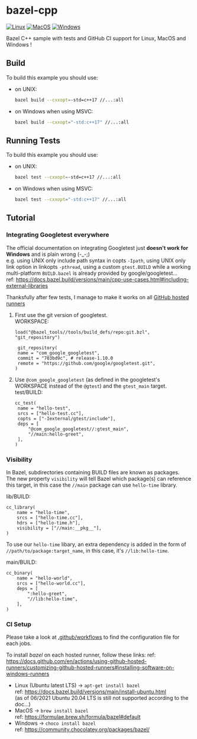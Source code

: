 # bazel-cpp
[![Linux](https://github.com/Mizux/bazel-cpp/actions/workflows/linux.yml/badge.svg)](https://github.com/Mizux/bazel-cpp/actions/workflows/linux.yml)
[![MacOS](https://github.com/Mizux/bazel-cpp/actions/workflows/macos.yml/badge.svg)](https://github.com/Mizux/bazel-cpp/actions/workflows/macos.yml)
[![Windows](https://github.com/Mizux/bazel-cpp/actions/workflows/windows.yml/badge.svg)](https://github.com/Mizux/bazel-cpp/actions/workflows/windows.yml)

Bazel C++ sample with tests and GitHub CI support for Linux, MacOS and Windows !

## Build
To build this example you should use:

* on UNIX:
  ```sh
  bazel build --cxxopt=-std=c++17 //...:all
  ```

* on Windows when using MSVC:
  ```sh
  bazel build --cxxopt="-std:c++17" //...:all
  ```

## Running Tests
To build this example you should use:

* on UNIX:
  ```sh
  bazel test --cxxopt=-std=c++17 //...:all
  ```

* on Windows when using MSVC:
  ```sh
  bazel test --cxxopt="-std:c++17" //...:all
  ```

## Tutorial
### Integrating Googletest everywhere
The official documentation on integrating Googletest just **doesn't work for Windows** and is plain wrong (-_-;)<br>
e.g. using UNIX only include path syntax in copts `-Ipath`, using UNIX only link option in linkopts `-pthread`,
using a custom `gtest.BUILD` while a working multi-platform `BUILD.bazel` is already provided by google/googletest...<br>
ref: https://docs.bazel.build/versions/main/cpp-use-cases.html#including-external-libraries

Thanksfully after few tests, I manage to make it works on all [GitHub hosted runners](https://docs.github.com/en/actions/using-github-hosted-runners/about-github-hosted-runners)

1. First use the git version of googletest.<br>
   WORKSPACE:
   ```bazel
   load("@bazel_tools//tools/build_defs/repo:git.bzl", "git_repository")

    git_repository(
    name = "com_google_googletest",
    commit = "703bd9c", # release-1.10.0
    remote = "https://github.com/google/googletest.git",
   )
   ```
2. Use `@com_google_googletest` (as defined in the googletest's WORKSPACE instead of the `@gtest`) and the `gtest_main` target.<br>
   test/BUILD:
   ```bazel
   cc_test(
    name = "hello-test",
    srcs = ["hello-test.cc"],
    copts = ["-Iexternal/gtest/include"],
    deps = [
        "@com_google_googletest//:gtest_main",
        "//main:hello-greet",
    ],
   )
   ```

### Visibility
In Bazel, subdirectories containing BUILD files are known as packages.<br>
The new property `visibility` will tell Bazel which package(s) can reference this target, in this case the `//main` package can use `hello-time` library. 

lib/BUILD:
```bazel
cc_library(
    name = "hello-time",
    srcs = ["hello-time.cc"],
    hdrs = ["hello-time.h"],
    visibility = ["//main:__pkg__"],
)
```

To use our `hello-time` libary, an extra dependency is added in the form of `//path/to/package:target_name`, in this case, it's `//lib:hello-time`.

main/BUILD:
```bazel
cc_binary(
    name = "hello-world",
    srcs = ["hello-world.cc"],
    deps = [
        ":hello-greet",
        "//lib:hello-time",
    ],
)
```

### CI Setup
Please take a look at [.github/workflows](.github/workflows) to find the configuration file for each jobs.

To install *bazel* on each hosted runner, follow these links:
ref: https://docs.github.com/en/actions/using-github-hosted-runners/customizing-github-hosted-runners#installing-software-on-windows-runners

* Linux (Ubuntu latest LTS) -> `apt-get install bazel`<br>
  ref: https://docs.bazel.build/versions/main/install-ubuntu.html<br>
  (as of 06/2021 Ubuntu 20.04 LTS is still not supported according to the doc...)
* MacOS -> `brew install bazel`<br>
  ref: https://formulae.brew.sh/formula/bazel#default
* Windows -> `choco install bazel`<br>
  ref: https://community.chocolatey.org/packages/bazel/

